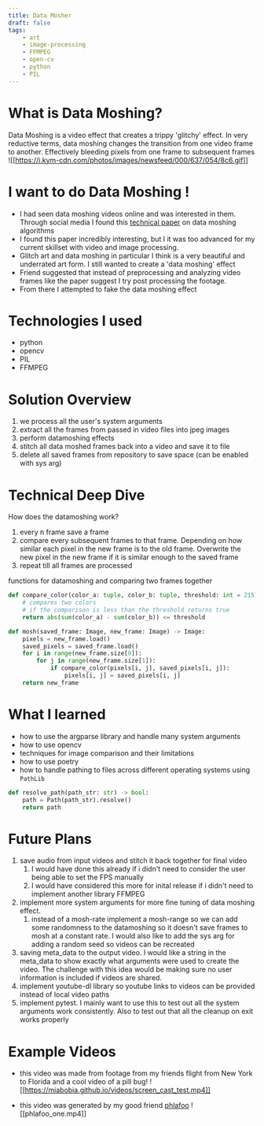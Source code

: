 ```yaml
---
title: Data Mosher
draft: false
tags:
    - art
    - image-processing
    - FFMPEG
    - open-cv
    - python
    - PIL
---
```


# What is Data Moshing?
Data Moshing is a video effect that creates a trippy 'glitchy' effect. In very reductive terms, data moshing changes the transition from one video frame to another. Effectively bleeding pixels from one frame to subsequent frames
![[https://i.kym-cdn.com/photos/images/newsfeed/000/637/054/8c6.gif]]

# I want to do Data Moshing !
- I had seen data moshing videos online and was interested in them. Through social media I found this [technical paper](https://www.art-science.org/journal/v13n3/v13n3pp154/artsci-v13n3pp154.pdf) on data moshing algorithms
- I found this paper incredibly interesting, but I it was too advanced for my current skillset with video and image processing. 
- Glitch art and data moshing in particular I think is a very beautiful and underrated art form. I still wanted to create a 'data moshing' effect
- Friend suggested that instead of preprocessing and analyzing video frames like the paper suggest I try post processing the footage.
- From there I attempted to fake the data moshing effect

# Technologies I used
- python
- opencv
- PIL
- FFMPEG

# Solution Overview
1. we process all the user's system arguments
2. extract all the frames from passed in video files into jpeg images
3. perform datamoshing effects
4. stitch all data moshed frames back into a video and save it to file
5. delete all saved frames from repository to save space (can be enabled with sys arg)

# Technical Deep Dive
How does the datamoshing work?
1. every n frame save a frame
2. compare every subsequent frames to that frame. Depending on how similar each pixel in the new frame is to the old frame. Overwrite the new pixel in the new frame if it is similar enough to the saved frame
3. repeat till all frames are processed

functions for datamoshing and comparing two frames together
```python
def compare_color(color_a: tuple, color_b: tuple, threshold: int = 215) -> bool:
	# compares two colors
	# if the comparison is less than the threshold returns true
	return abs(sum(color_a) - sum(color_b)) <= threshold

def mosh(saved_frame: Image, new_frame: Image) -> Image:
	pixels = new_frame.load()
	saved_pixels = saved_frame.load()
	for i in range(new_frame.size[0]):
		for j in range(new_frame.size[1]):
			if compare_color(pixels[i, j], saved_pixels[i, j]):
				pixels[i, j] = saved_pixels[i, j]	
	return new_frame
```

# What I learned
- how to use the argparse library and handle many system arguments
- how to use opencv
- techniques for image comparison and their limitations
- how to use poetry
- how to handle pathing to files across different operating systems using `PathLib`
```python
def resolve_path(path_str: str) -> bool:
	path = Path(path_str).resolve()
	return path
```

# Future Plans
1. save audio from input videos and stitch it back together for final video
	1. I would have done this already if i didn't need to consider the user being able to set the FPS manually
	2. I would have considered this more for inital release if i didn't need to implement another library FFMPEG
2. implement more system arguments for more fine tuning of data moshing effect. 
	1. instead of a mosh-rate implement a mosh-range so we can add some randomness to the datamoshing so it doesn't save frames to mosh at a constant rate. I would also like to add the sys arg for adding a random seed so videos can be recreated
3. saving meta_data to the output video. I would like a string in the meta_data to show exactly what arguments were used to create the video. The challenge with this idea would be making sure no user information is included if videos are shared. 
4. implement youtube-dl library so youtube links to videos can be provided instead of local video paths
5. implement pytest. I mainly want to use this to test out all the system arguments work consistently. Also to test out that all the cleanup on exit works properly

# Example Videos
- this video was made from footage from my friends flight from New York to Florida and a cool video of a pill bug!
![[https://miabobia.github.io/videos/screen_cast_test.mp4]]

- this video was generated by my good friend [phlafoo](https://github.com/phlafoo)
![[phlafoo_one.mp4]]

